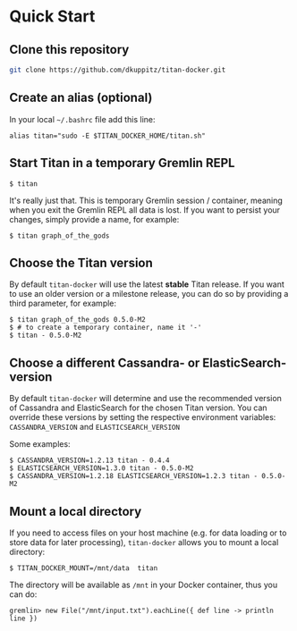 Quick Start
========

## Clone this repository

```sh
git clone https://github.com/dkuppitz/titan-docker.git
```

## Create an alias (optional)

In your local ```~/.bashrc``` file add this line:

```
alias titan="sudo -E $TITAN_DOCKER_HOME/titan.sh"
```

## Start Titan in a temporary Gremlin REPL

```
$ titan
```

It's really just that. This is temporary Gremlin session / container, meaning when you exit the Gremlin REPL all data is lost. If you want to persist your changes, simply provide a name, for example:

```
$ titan graph_of_the_gods
```

## Choose the Titan version

By default ```titan-docker``` will use the latest **stable** Titan release. If you want to use an older version or a milestone release, you can do so by providing a third parameter, for example:

```
$ titan graph_of_the_gods 0.5.0-M2
$ # to create a temporary container, name it '-'
$ titan - 0.5.0-M2
```

## Choose a different Cassandra- or ElasticSearch-version

By default ```titan-docker``` will determine and use the recommended version of Cassandra and ElasticSearch for the chosen Titan version. You can override these versions by setting the respective environment variables: ```CASSANDRA_VERSION``` and ```ELASTICSEARCH_VERSION```

Some examples:

```
$ CASSANDRA_VERSION=1.2.13 titan - 0.4.4
$ ELASTICSEARCH_VERSION=1.3.0 titan - 0.5.0-M2
$ CASSANDRA_VERSION=1.2.18 ELASTICSEARCH_VERSION=1.2.3 titan - 0.5.0-M2
```

## Mount a local directory

If you need to access files on your host machine (e.g. for data loading or to store  data for later processing), ```titan-docker``` allows you to mount a local directory:

```
$ TITAN_DOCKER_MOUNT=/mnt/data  titan
```

The directory will be available as ```/mnt``` in your Docker container, thus you can do:

```
gremlin> new File("/mnt/input.txt").eachLine({ def line -> println line })
```
